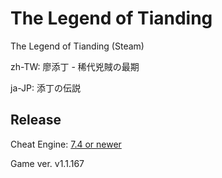 # The Legend of Tianding  
The Legend of Tianding (Steam)

zh-TW: 廖添丁 - 稀代兇賊の最期

ja-JP: 添丁の伝説
 
## Release
Cheat Engine: [7.4 or newer](https://github.com/cheat-engine/cheat-engine/releases)  

Game ver. v1.1.167